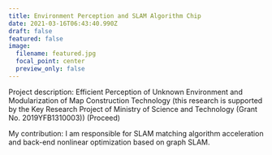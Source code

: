 ```yaml
---
title: Environment Perception and SLAM Algorithm Chip
date: 2021-03-16T06:43:40.990Z
draft: false
featured: false
image:
  filename: featured.jpg
  focal_point: center
  preview_only: false
---
```

Project description: Efficient Perception of Unknown Environment and Modularization of Map Construction Technology (this research is supported by the Key Research Project of Ministry of Science and Technology (Grant No. 2019YFB1310003)) (Proceed)

My contribution: I am responsible for SLAM matching algorithm acceleration and back-end nonlinear optimization based on graph SLAM.